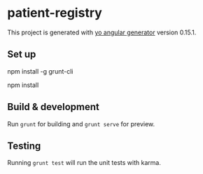 # patient-registry

This project is generated with [yo angular generator](https://github.com/yeoman/generator-angular)
version 0.15.1.

## Set up

npm install -g grunt-cli

npm install

## Build & development

Run `grunt` for building and `grunt serve` for preview.

## Testing

Running `grunt test` will run the unit tests with karma.
